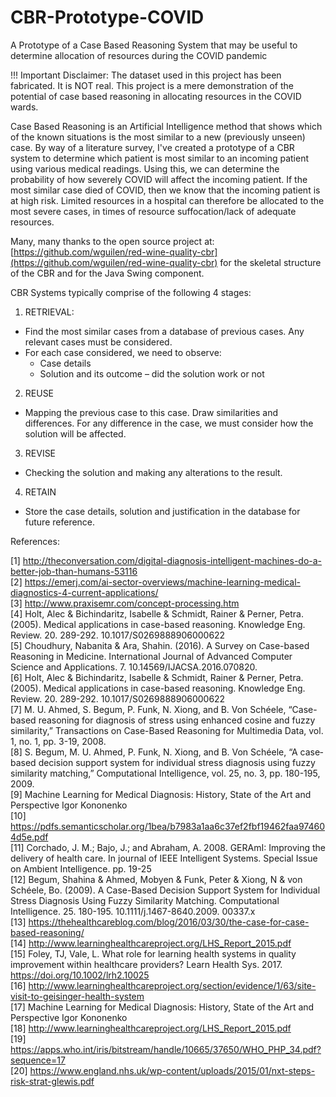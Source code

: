 # CBR-Prototype-COVID
A Prototype of a Case Based Reasoning System that may be useful to determine allocation of resources during the COVID pandemic

!!! Important Disclaimer: The dataset used in this project has been fabricated. It is NOT real. This project is a mere demonstration of the potential of case based reasoning in allocating resources in the COVID wards.

Case Based Reasoning is an Artificial Intelligence method that shows which of the known situations is the most similar to a new (previously unseen) case. By way of a literature survey, I've created a prototype of a CBR system to determine which patient is most similar to an incoming patient using various medical readings. Using this, we can determine the probability of how severely COVID will affect the incoming patient. If the most similar case died of COVID, then we know that the incoming patient is at high risk. Limited resources in a hospital can therefore be allocated to the most severe cases, in times of resource suffocation/lack of adequate resources.

Many, many thanks to the open source project at: <br>[https://github.com/wguilen/red-wine-quality-cbr](https://github.com/wguilen/red-wine-quality-cbr) for the skeletal structure of the CBR and for the Java Swing component.

CBR Systems typically comprise of the following 4 stages:

1. RETRIEVAL:
- Find the most similar cases from a database of previous cases. Any relevant cases must be considered.
- For each case considered, we need to observe:
  - Case details
  - Solution and its outcome – did the solution work or not
2. REUSE
- Mapping the previous case to this case. Draw similarities and differences.
For any difference in the case, we must consider how the solution will be affected.
3. REVISE
- Checking the solution and making any alterations to the result.
4. RETAIN
- Store the case details, solution and justification in the database for future reference.


References:

[1] http://theconversation.com/digital-diagnosis-intelligent-machines-do-a-better-job-than-humans-53116
<br>[2] https://emerj.com/ai-sector-overviews/machine-learning-medical-diagnostics-4-current-applications/
<br>[3] http://www.praxisemr.com/concept-processing.htm
<br>[4] Holt, Alec & Bichindaritz, Isabelle & Schmidt, Rainer & Perner, Petra. (2005). Medical applications in case-based reasoning. Knowledge Eng. Review. 20. 289-292. 10.1017/S0269888906000622
<br>[5] Choudhury, Nabanita & Ara, Shahin. (2016). A Survey on Case-based Reasoning in Medicine. International Journal of Advanced Computer Science and Applications. 7. 10.14569/IJACSA.2016.070820.
<br>[6] Holt, Alec & Bichindaritz, Isabelle & Schmidt, Rainer & Perner, Petra. (2005). Medical applications in case-based reasoning. Knowledge Eng. Review. 20. 289-292. 10.1017/S0269888906000622
<br>[7] M. U. Ahmed, S. Begum, P. Funk, N. Xiong, and B. Von Schéele, “Case-based reasoning for diagnosis of stress using enhanced cosine and fuzzy similarity,” Transactions on Case-Based Reasoning for Multimedia Data, vol. 1, no. 1, pp. 3-19, 2008.
<br>[8] S. Begum, M. U. Ahmed, P. Funk, N. Xiong, and B. Von Schéele, “A case‐based decision support system for individual stress diagnosis using fuzzy similarity matching,” Computational Intelligence, vol. 25, no. 3, pp. 180-195, 2009.
<br>[9] Machine Learning for Medical Diagnosis: History, State of the Art and Perspective Igor Kononenko
<br>[10] https://pdfs.semanticscholar.org/1bea/b7983a1aa6c37ef2fbf19462faa974604d5e.pdf
<br>[11] Corchado, J. M.; Bajo, J.; and Abraham, A. 2008. GERAmI: Improving the delivery of health care. In journal of IEEE Intelligent Systems. Special Issue on Ambient Intelligence. pp. 19-25
<br>[12] Begum, Shahina & Ahmed, Mobyen & Funk, Peter & Xiong, N & von Schéele, Bo. (2009). A Case-Based Decision Support System for Individual Stress Diagnosis Using Fuzzy Similarity Matching. Computational Intelligence. 25. 180-195. 10.1111/j.1467-8640.2009. 00337.x
<br>[13] https://thehealthcareblog.com/blog/2016/03/30/the-case-for-case-based-reasoning/
<br>[14] http://www.learninghealthcareproject.org/LHS_Report_2015.pdf
<br>[15] Foley, TJ, Vale, L.  What role for learning health systems in quality improvement within healthcare providers? Learn Health Sys.  2017. https://doi.org/10.1002/lrh2.10025
<br>[16] http://www.learninghealthcareproject.org/section/evidence/1/63/site-visit-to-geisinger-health-system
<br>[17] Machine Learning for Medical Diagnosis: History, State of the Art and Perspective Igor Kononenko
<br>[18] http://www.learninghealthcareproject.org/LHS_Report_2015.pdf
<br>[19] https://apps.who.int/iris/bitstream/handle/10665/37650/WHO_PHP_34.pdf?sequence=17
<br>[20] https://www.england.nhs.uk/wp-content/uploads/2015/01/nxt-steps-risk-strat-glewis.pdf
